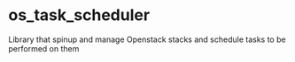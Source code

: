 # os_task_scheduler
Library that spinup and manage Openstack stacks and schedule tasks to be performed on them
